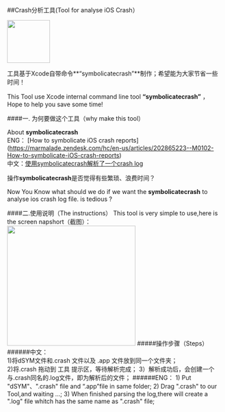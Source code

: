 ##Crash分析工具(Tool for analyse iOS Crash）

<img src="https://raw.githubusercontent.com/Jsonmess/Crasher/master/CrashAnalyseTool/Assets.xcassets/AppIcon.appiconset/timg-6.png" width="100" height="100"/>

工具基于Xcode自带命令**“symbolicatecrash”**制作；希望能为大家节省一些时间！  

This Tool use Xcode internal command line tool **“symbolicatecrash”** ，Hope to help you save some time!


####一. 为何要做这个工具（why make this tool）

   About **symbolicatecrash**  
   ENG： [How to symbolicate iOS crash reports] (https://marmalade.zendesk.com/hc/en-us/articles/202865223--M0102-How-to-symbolicate-iOS-crash-reports)   
   中文：[使用symbolicatecrash解析了一个crash log](http://www.jianshu.com/p/0a1c029e910f)  

操作**symbolicatecrash**是否觉得有些繁琐、浪费时间？
 
Now You Know what should we do if we want the **symbolicatecrash** to analyse ios crash log file. is tedious ?

####二.使用说明（The instructions）
   This tool is very simple to use,here is the screen napshort（截图）：  
   <img src="https://raw.githubusercontent.com/Jsonmess/Crasher/master/Screenshots/screen.png" width="300" height="280"/>
#####操作步骤（Steps） 
######中文：  
    1)将dSYM文件和.crash 文件以及 .app 文件放到同一个文件夹；  
    2)将.crash 拖动到 工具 提示区，等待解析完成；
    3）解析成功后，会创建一个与.crash同名的.log文件，即为解析后的文件； 
######ENG： 
    1) Put "dSYM"、".crash" file and “.app”file in same folder;
    2) Drag ".crash" to our Tool,and waiting ...;
    3) When finished parsing the log,there will create a ".log" file 
       whitch has the same name as ".crash" file;



